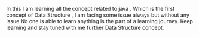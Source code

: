 In this I am learning all the concept related to java . Which is the first concept of Data Structure , I am facing some issue always but without any issue No one is able to learn anything is the part of a learning journey.
Keep learning and stay tuned with me further Data Structure concept.
